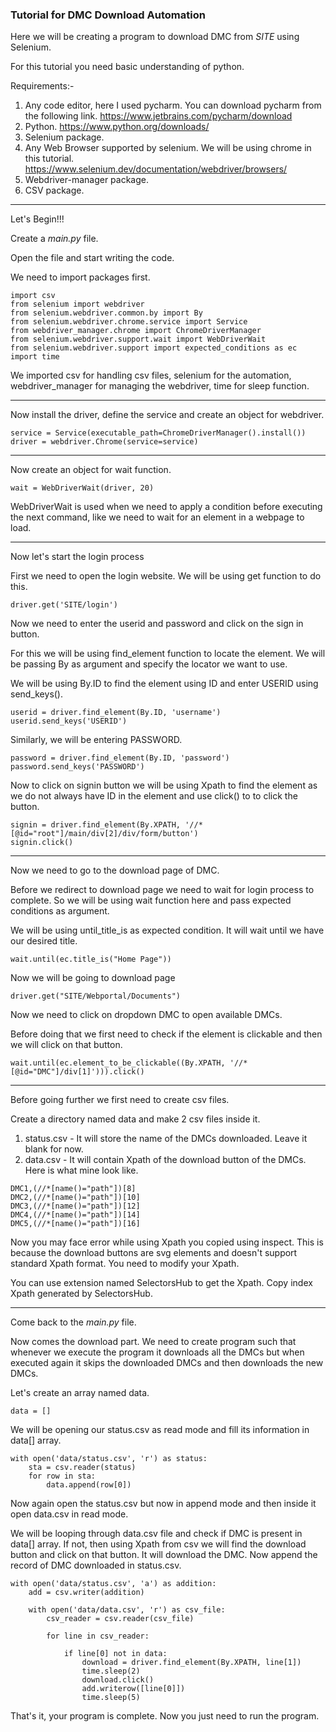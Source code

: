 ### Tutorial for DMC Download Automation

Here we will be creating a program to download DMC from *SITE* using Selenium.

For this tutorial you need basic understanding of python.

Requirements:-
1. Any code editor, here I used pycharm. You can download pycharm from the following link. https://www.jetbrains.com/pycharm/download
2. Python. https://www.python.org/downloads/
3. Selenium package.
4. Any Web Browser supported by selenium. We will be using chrome in this tutorial. https://www.selenium.dev/documentation/webdriver/browsers/
5. Webdriver-manager package.
6. CSV package.

---

Let's Begin!!!

Create a *main.py* file.

Open the file and start writing the code.

We need to import packages first.
```
import csv
from selenium import webdriver
from selenium.webdriver.common.by import By
from selenium.webdriver.chrome.service import Service
from webdriver_manager.chrome import ChromeDriverManager
from selenium.webdriver.support.wait import WebDriverWait
from selenium.webdriver.support import expected_conditions as ec
import time
```
We imported csv for handling csv files, selenium for the automation, webdriver_manager for managing the webdriver, time for sleep function.

---
Now install the driver, define the service and create an object for webdriver.
```
service = Service(executable_path=ChromeDriverManager().install())
driver = webdriver.Chrome(service=service)
```
---
Now create an object for wait function.

```
wait = WebDriverWait(driver, 20)
```
WebDriverWait is used when we need to apply a condition before executing the next command, like we need to wait for an element in a webpage to load.

---
Now let's start the login process

First we need to open the login website. We will be using get function to do this.
```
driver.get('SITE/login')
```
Now we need to enter the userid and password and click on the sign in button.

For this we will be using find_element function to locate the element. We will be passing By as argument and specify the locator we want to use.

We will be using By.ID to find the element using ID and enter USERID using send_keys().
```
userid = driver.find_element(By.ID, 'username')
userid.send_keys('USERID')
```
Similarly, we will be entering PASSWORD.
```
password = driver.find_element(By.ID, 'password')
password.send_keys('PASSWORD')
```
Now to click on signin button we will be using Xpath to find the element as we do not always have ID in the element and use click() to to click the button.
```
signin = driver.find_element(By.XPATH, '//*[@id="root"]/main/div[2]/div/form/button')
signin.click()
```
---
Now we need to go to the download page of DMC.

Before we redirect to download page we need to wait for login process to complete. So we will be using wait function here and pass expected conditions as argument.

We will be using until_title_is as expected condition. It will wait until we have our desired title.
```
wait.until(ec.title_is("Home Page"))
```
Now we will be going to download page
```
driver.get("SITE/Webportal/Documents")
```
Now we need to click on dropdown DMC to open available DMCs.

Before doing that we first need to check if the element is clickable and then we will click on that button.
```
wait.until(ec.element_to_be_clickable((By.XPATH, '//*[@id="DMC"]/div[1]'))).click()
```
---
Before going further we first need to create csv files.

Create a directory named data and make 2 csv files inside it.
1. status.csv - It will store the name of the DMCs downloaded. Leave it blank for now.
2. data.csv - It will contain Xpath of the download button of the DMCs. Here is what mine look like.
```
DMC1,(//*[name()="path"])[8]
DMC2,(//*[name()="path"])[10]
DMC3,(//*[name()="path"])[12]
DMC4,(//*[name()="path"])[14]
DMC5,(//*[name()="path"])[16]
```
Now you may face error while using Xpath you copied using inspect.
This is because the download buttons are svg elements and doesn't support standard Xpath format. You need to modify your Xpath.

You can use extension named SelectorsHub to get the Xpath. Copy index Xpath generated by SelectorsHub.

---
Come back to the *main.py* file.

Now comes the download part. We need to create program such that whenever we execute the program it downloads all the DMCs but when executed again it skips the downloaded DMCs and then downloads the new DMCs.

Let's create an array named data.
```
data = []
```
We will be opening our status.csv as read mode and fill its information in data[] array.
```
with open('data/status.csv', 'r') as status:
    sta = csv.reader(status)
    for row in sta:
        data.append(row[0])
```
Now again open the status.csv but now in append mode and then inside it open data.csv in read mode.

We will be looping through data.csv file and check if DMC is present in data[] array.
If not, then using Xpath from csv we will find the download button and click on that button. It will download the DMC.
Now append the record of DMC downloaded in status.csv.
```
with open('data/status.csv', 'a') as addition:
    add = csv.writer(addition)

    with open('data/data.csv', 'r') as csv_file:
        csv_reader = csv.reader(csv_file)

        for line in csv_reader:

            if line[0] not in data:
                download = driver.find_element(By.XPATH, line[1])
                time.sleep(2)
                download.click()
                add.writerow([line[0]])
                time.sleep(5)
```
That's it, your program is complete.
Now you just need to run the program.